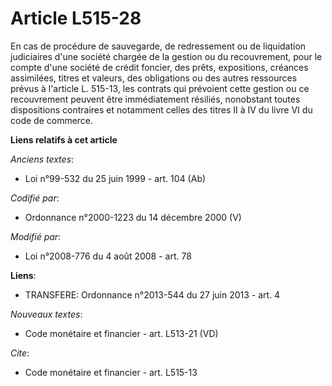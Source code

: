 # Article L515-28

En cas de procédure de sauvegarde, de redressement ou de liquidation judiciaires d'une société chargée de la gestion ou du
recouvrement, pour le compte d'une société de crédit foncier, des prêts, expositions, créances assimilées, titres et valeurs,
des obligations ou des autres ressources prévus à l'article L. 515-13, les contrats qui prévoient cette gestion ou ce
recouvrement peuvent être immédiatement résiliés, nonobstant toutes dispositions contraires et notamment celles des titres II
à IV du livre VI du code de commerce.

**Liens relatifs à cet article**

_Anciens textes_:

  - Loi n°99-532 du 25 juin 1999 - art. 104 (Ab)

_Codifié par_:

  - Ordonnance n°2000-1223 du 14 décembre 2000 (V)

_Modifié par_:

  - Loi n°2008-776 du 4 août 2008 - art. 78

**Liens**:

  - TRANSFERE: Ordonnance n°2013-544 du 27 juin 2013 - art. 4

_Nouveaux textes_:

  - Code monétaire et financier - art. L513-21 (VD)

_Cite_:

  - Code monétaire et financier - art. L515-13
